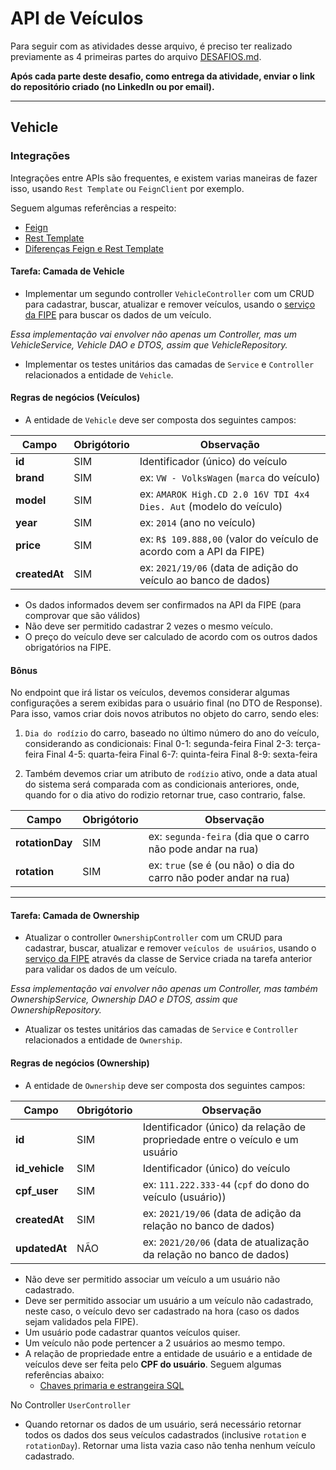 # API de Veículos

Para seguir com as atividades desse arquivo, é preciso ter realizado previamente as 4 primeiras partes do arquivo [DESAFIOS.md](https://github.com/GuillaumeFalourd/java-training-api/tree/main/DESAFIOS.md).

**Após cada parte deste desafio, como entrega da atividade, enviar o link do repositório criado (no LinkedIn ou por email).**

* * *

## Vehicle

### Integrações

Integrações entre APIs são frequentes, e existem varias maneiras de fazer isso, usando `Rest Template` ou `FeignClient` por exemplo.

Seguem algumas referências a respeito:

- [Feign](https://domineospring.wordpress.com/2017/06/02/feign-uma-forma-simples-para-consumir-servicos/)
- [Rest Template](https://www.ti-enxame.com/pt/java/como-post-forma-dados-com-spring-resttemplate/825640550/)
- [Diferenças Feign e Rest Template](https://www.ti-enxame.com/pt/spring-boot/quais-sao-vantagens-e-desvantagens-do-uso-de-simulacao-em-relacao-ao-resttemplate/835724322/)

#### Tarefa: Camada de Vehicle

- Implementar um segundo controller `VehicleController` com um CRUD para cadastrar, buscar, atualizar e remover veículos, usando o [serviço da FIPE](https://deividfortuna.github.io/fipe) para buscar os dados de um veículo.

*Essa implementação vai envolver não apenas um Controller, mas um VehicleService, Vehicle DAO e DTOS, assim que VehicleRepository.*

- Implementar os testes unitários das camadas de `Service` e `Controller` relacionados a entidade de `Vehicle`.

#### Regras de negócios (Veículos)

- A entidade de `Vehicle` deve ser composta dos seguintes campos:

Campo | Obrigótorio | Observação
------------ | ------------  | -------------
**id** | SIM | Identificador (único) do veículo
**brand** | SIM | ex: `VW - VolksWagen` (`marca` do veículo)
**model** | SIM | ex: `AMAROK High.CD 2.0 16V TDI 4x4 Dies. Aut` (modelo do veículo)
**year** | SIM | ex: `2014` (ano no veículo)
**price** | SIM | ex: `R$ 109.888,00` (valor do veículo de acordo com a API da FIPE)
**createdAt** | SIM | ex: `2021/19/06` (data de adição do veículo ao banco de dados)

- Os dados informados devem ser confirmados na API da FIPE (para comprovar que são válidos)
- Não deve ser permitido cadastrar 2 vezes o mesmo veículo.
- O preço do veículo deve ser calculado de acordo com os outros dados obrigatórios na FIPE.

#### Bônus

No endpoint que irá listar os veículos, devemos considerar algumas configurações a serem exibidas para o usuário final (no DTO de Response). 
Para isso, vamos criar dois novos atributos no objeto do carro, sendo eles:

1. `Dia do rodízio` do carro, baseado no último número do ano do veículo, considerando as condicionais:
Final 0-1: segunda-feira
Final 2-3: terça-feira
Final 4-5: quarta-feira
Final 6-7: quinta-feira
Final 8-9: sexta-feira

2. Também devemos criar um atributo de `rodízio` ativo, onde a data atual do sistema será comparada com as condicionais anteriores, onde, quando for o dia ativo do rodizio retornar true, caso contrario, false.

Campo | Obrigótorio | Observação
------------ | ------------  | -------------
**rotationDay** | SIM | ex: `segunda-feira` (dia que o carro não pode andar na rua)
**rotation** | SIM | ex: `true` (se é (ou não) o dia do carro não poder andar na rua)

* * *

#### Tarefa: Camada de Ownership

- Atualizar o controller `OwnershipController` com um CRUD para cadastrar, buscar, atualizar e remover `veículos de usuários`, usando o [serviço da FIPE](https://deividfortuna.github.io/fipe) através da classe de Service criada na tarefa anterior para validar os dados de um veículo.

*Essa implementação vai envolver não apenas um Controller, mas também OwnershipService, Ownership DAO e DTOS, assim que OwnershipRepository.*

- Atualizar os testes unitários das camadas de `Service` e `Controller` relacionados a entidade de `Ownership`.

#### Regras de negócios (Ownership)

- A entidade de `Ownership` deve ser composta dos seguintes campos:

Campo | Obrigótorio | Observação
------------ | ------------  | -------------
**id** | SIM | Identificador (único) da relação de propriedade entre o veículo e um usuário
**id_vehicle** | SIM | Identificador (único) do veículo
**cpf_user** | SIM | ex: `111.222.333-44` (`cpf` do dono do veículo (usuário))
**createdAt** | SIM | ex: `2021/19/06` (data de adição da relação no banco de dados)
**updatedAt** | NÃO | ex: `2021/20/06` (data de atualização da relação no banco de dados)

- Não deve ser permitido associar um veículo a um usuário não cadastrado.
- Deve ser permitido associar um usuário a um veículo não cadastrado, neste caso, o veículo devo ser cadastrado na hora (caso os dados sejam validados pela FIPE).
- Um usuário pode cadastrar quantos veículos quiser.
- Um veículo não pode pertencer a 2 usuários ao mesmo tempo.
- A relação de propriedade entre a entidade de usuário e a entidade de veículos deve ser feita pelo **CPF do usuário**. Seguem algumas referências abaixo:
  - [Chaves primaria e estrangeira SQL](https://www.devmedia.com.br/sql-aprenda-a-utilizar-a-chave-primaria-e-a-chave-estrangeira/37636)

No Controller `UserController`
- Quando retornar os dados de um usuário, será necessário retornar todos os dados dos seus veículos cadastrados (inclusive `rotation` e `rotationDay`). Retornar uma lista vazia caso não tenha nenhum veículo cadastrado.
